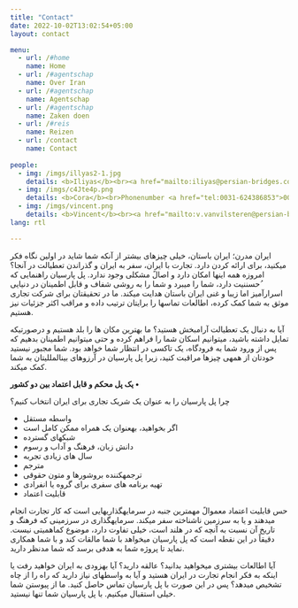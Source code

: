 ```yaml
---
title: "Contact"
date: 2022-10-02T13:02:54+05:00
layout: contact

menu:
  - url: /#home
    name: Home
  - url: /#agentschap
    name: Over Iran
  - url: /#agentschap
    name: Agentschap
  - url: /#agentschap
    name: Zaken doen
  - url: /#reis
    name: Reizen
  - url: /contact
    name: Contact
    
people:
  - img: /imgs/illyas2-1.jpg
    details: <b>Iliyas</b><br><a href="mailto:iliyas@persian-bridges.com" class="text-primary">iliyas@persian-bridges.com</a><br>Phonenumber <a href="tel:0031-638304249">0031-638304249</a><br>Phonenumber <a href="tel:0098-9120085257">0098-9120085257</a><br>KVK 71723684
  - img: /imgs/c4Jte4p.png
    details: <b>Cora</b><br>Phonenumber <a href="tel:0031-624386853">0031-624386853</a><br><a href="mailto:" class="text-primary"></a>c.boes@persian-bridges.com
  - img: /imgs/vincent.png
    details: <b>Vincent</b><br><a href="mailto:v.vanvilsteren@persian-bridges.com" class="text-primary">v.vanvilsteren@persian-bridges.com</a>
lang: rtl

---
```


ایران مدرن؛ ایران باستان، خیلی چیزهای بیشتر از آنکه شما شاید در اولین نگاه فکر میکنید، برای ارائه کردن دارد. تجارت با
ایران، سفر به ایران و گذراندن تعطیالت در آنجا؟ امروزه همه اینها امکان دارد و اصالً مشکلی وجود ندارد.
پل پارسیان راهنمایی که ُحسننیت دارد، شما را میبرد و شما را به روشی شفاف و قابل اطمینان در دنیایی اسرارآمیز اما زیبا و
غنی ایران باستان هدایت میکند. ما در تحقیقتان برای شرکت تجاری موثق به شما کمک کرده، اطالعات تماسها را برایتان ترتیب
داده و مراقب اکثر جزئیات نیز هستیم.

آیا به دنبال یک تعطیالت آرامبخش هستید؟ ما بهترین مکان ها را بلد هستیم و درصورتیکه تمایل داشته باشید، میتوانیم اسکان شما
را فراهم کرده و حتی میتوانیم اطمینان بدهیم که پس از ورود شما به فرودگاه، یک تاکسی در انتظار شما خواهد بود. شما مجبور
نیستید خودتان از همهی چیزها مراقبت کنید، زیرا پل پارسیان در آرزوهای بینالمللیتان به شما کمک میکند.

**یک پل محکم و قابل اعتماد بین دو کشور •**

چرا پل پارسیان را به عنوان یک شریک تجاری برای ایران انتخاب کنیم؟
- واسطه مستقل
- اگر بخواهید، بهعنوان یک همراه ممکن کامل است
- شبکهای گسترده
- دانش زبان، فرهنگ و آداب و رسوم
- سال های زیادی تجربه
- مترجم
- ترجمهکننده بروشورها و متون حقوقی
- تهیه برنامه های سفری برای گروه یا انفرادی
- قابلیت اعتماد

حس قابلیت اعتماد معموالً مهمترین جنبه در سرمایهگذاریهایی است که کار تجارت انجام میدهند و یا به سرزمین ناشناخته سفر
میکند. سرمایهگذاری در سرزمینی که فرهنگ و تاریخ آن نسبت به آنچه که در هلند است، خیلی تفاوت دارد، موضوع کماهمیتی
نیست. دقیقاً در این نقطه است که پل پارسیان میخواهد با شما مالقات کند و با شما همکاری نماید تا پروژه شما به هدفی برسد که
شما مدنظر دارید.

آیا اطالعات بیشتری میخواهید بدانید؟
عالقه دارید؟ آیا بهزودی به ایران خواهید رفت یا اینکه به فکر انجام تجارت در ایران هستید و آیا به واسطهای نیاز دارید که راه
را از چاه تشخیص میدهد؟ پس در این صورت با پل پارسیان تماس حاصل کنید. ما از پیوستن شما خیلی استقبال میکنیم.
با پل پارسیان شما تنها نیستید.
